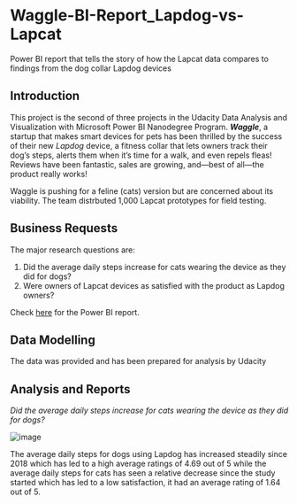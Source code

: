 # Waggle-BI-Report_Lapdog-vs-Lapcat
Power BI report that tells the story of how the Lapcat data compares to findings from the dog collar Lapdog devices

## Introduction
This project is the second of three projects in the Udacity Data Analysis and Visualization with Microsoft Power BI Nanodegree Program. ***Waggle***, a startup that makes smart devices for pets has been thrilled by the success of their new _Lapdog_ device, a fitness collar that lets owners track their dog’s steps, alerts them when it’s time for a walk, and even repels fleas! Reviews have been fantastic, sales are growing, and—best of all—the product really works!

Waggle is pushing for a feline (cats) version but are concerned about its viability. The team distrbuted 1,000 Lapcat prototypes for field testing.

## Business Requests
The major research questions are:
1. Did the average daily steps increase for cats wearing the device as they did for dogs?
2. Were owners of Lapcat devices as satisfied with the product as Lapdog owners?

Check [here](https://github.com/qudus-ade/Waggle-BI-Report_Lapdog-vs-Lapcat/blob/main/Waggle%20BI%20Report%20-%20Lapdog%20vs%20Lapcat.pbix) for the Power BI report.

## Data Modelling
The data was provided and has been prepared for analysis by Udacity

## Analysis and Reports
*Did the average daily steps increase for cats wearing the device as they did for dogs?*

![image](https://user-images.githubusercontent.com/67699946/182039328-568980d6-52b3-4d34-a72d-b9801f25fa0c.png)

The average daily steps for dogs using Lapdog has increased steadily since 2018 which has led to a high average ratings of 4.69 out of 5 while the average daily steps for cats has seen a relative decrease since the study started which has led to a low satisfaction, it had an average rating of 1.64 out of 5.
